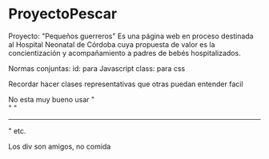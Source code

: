 # ProyectoPescar
Proyecto: "Pequeños guerreros"
Es una página web en proceso destinada al Hospital Neonatal de Córdoba cuya propuesta de valor es la concientización y acompañamiento a padres de bebés hospitalizados. 




Normas conjuntas:
id: para Javascript
class: para css

Recordar hacer clases representativas que otras puedan entender facil

No esta muy bueno usar "<br>" "<hr>" etc.

Los div son amigos, no comida
